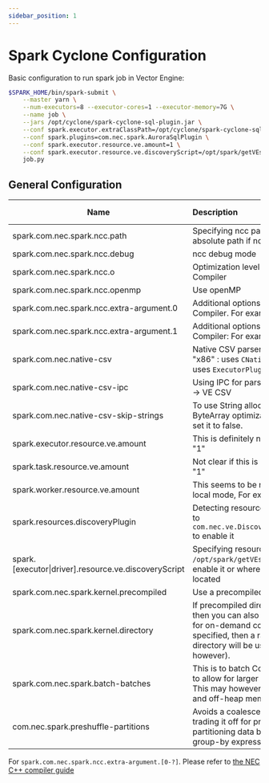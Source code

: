```yaml
---
sidebar_position: 1
---
```


# Spark Cyclone Configuration

Basic configuration to run spark job in Vector Engine: 

```bash
$SPARK_HOME/bin/spark-submit \
	--master yarn \
	--num-executors=8 --executor-cores=1 --executor-memory=7G \
	--name job \
	--jars /opt/cyclone/spark-cyclone-sql-plugin.jar \
	--conf spark.executor.extraClassPath=/opt/cyclone/spark-cyclone-sql-plugin.jar \
	--conf spark.plugins=com.nec.spark.AuroraSqlPlugin \
	--conf spark.executor.resource.ve.amount=1 \
	--conf spark.executor.resource.ve.discoveryScript=/opt/spark/getVEsResources.sh \
	job.py
```



## General Configuration

| Name                                                 | Description                                                  | Default Value             |
| ---------------------------------------------------- | :----------------------------------------------------------- | ------------------------- |
| spark.com.nec.spark.ncc.path                         | Specifying ncc path. Please specify the absolute path if ncc is not in your `$PATH` | ncc                       |
| spark.com.nec.spark.ncc.debug                        | ncc debug mode                                               | false                     |
| spark.com.nec.spark.ncc.o                            | Optimization level for Vector Engine Compiler                | 4                         |
| spark.com.nec.spark.ncc.openmp                       | Use openMP                                                   | false                     |
| spark.com.nec.spark.ncc.extra-argument.0             | Additional options for Vector Engine Compiler. For example: "-X" | ""                        |
| spark.com.nec.spark.ncc.extra-argument.1             | Additional options for Vector Engine Compiler: For example: "-Y" | ""                        |
| spark.com.nec.native-csv                             | Native CSV parser. Available options: "x86" : uses `CNativeEvaluator`, "ve": uses `ExecutorPluginManagedEvaluator` | off                       |
| spark.com.nec.native-csv-ipc                         | Using IPC for parsing CSV. Spark -> IPC -> VE CSV            | true                      |
| spark.com.nec.native-csv-skip-strings                | To use String allocation as opposed to ByteArray optimization in `NativeCsvExec`, set it to false. | true                      |
| spark.executor.resource.ve.amount                    | This is definitely needed. For example: "1"                  | -                         |
| spark.task.resource.ve.amount                        | Not clear if this is needed, For example: "1"                | -                         |
| spark.worker.resource.ve.amount                      | This seems to be necessary for cluster-local mode, For example: "1" | -                         |
| spark.resources.discoveryPlugin                      | Detecting resources automatically. Set it to `com.nec.ve.DiscoverVectorEnginesPlugin` to enable it | -                         |
| spark.[executor\|driver].resource.ve.discoveryScript | Specifying resources via file. Set it to `/opt/spark/getVEsResources.sh` to enable it or where ever your script is located | -                         |
| spark.com.nec.spark.kernel.precompiled               | Use a precompiled directory                                  | -                         |
| spark.com.nec.spark.kernel.directory                 | If precompiled directory is not yet exist, then you can also specify a destination for on-demand compilation. If this is not specified, then a random temporary directory will be used (not removed, however). | random temporay directory |
| spark.com.nec.spark.batch-batches                    | This is to batch ColumnarBatch together, to allow for larger input sizes into the VE. This may however use more on-heap and off-heap memory. | 0                         |
| com.nec.spark.preshuffle-partitions                  | Avoids a coalesce into a single partition, trading it off for pre-sorting/pre-partitioning data by hashes of the group-by expressions | -                         |

For `spark.com.nec.spark.ncc.extra-argument.[0-?]`. Please refer to 
[the NEC C++ compiler guide](https://www.hpc.nec/documents/sdk/pdfs/g2af01e-C++UsersGuide-023.pdf)
